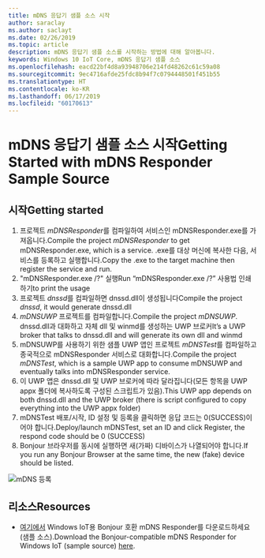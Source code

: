 ```yaml
---
title: mDNS 응답기 샘플 소스 시작
author: saraclay
ms.author: saclayt
ms.date: 02/26/2019
ms.topic: article
description: mDNS 응답기 샘플 소스를 시작하는 방법에 대해 알아봅니다.
keywords: Windows 10 IoT Core, mDNS 응답기 샘플 소스
ms.openlocfilehash: eacd22bf4d8a93948706e214fd48262c61c59a08
ms.sourcegitcommit: 9ec4716afde25fdc8b94f7c0794448501f451b55
ms.translationtype: HT
ms.contentlocale: ko-KR
ms.lasthandoff: 06/17/2019
ms.locfileid: "60170613"
---
```

# <a name="getting-started-with-mdns-responder-sample-source"></a><span data-ttu-id="38a83-104">mDNS 응답기 샘플 소스 시작</span><span class="sxs-lookup"><span data-stu-id="38a83-104">Getting Started with mDNS Responder Sample Source</span></span>

## <a name="getting-started"></a><span data-ttu-id="38a83-105">시작</span><span class="sxs-lookup"><span data-stu-id="38a83-105">Getting started</span></span>

1.  <span data-ttu-id="38a83-106">프로젝트 *mDNSResponder*를 컴파일하여 서비스인 mDNSResponder.exe를 가져옵니다.</span><span class="sxs-lookup"><span data-stu-id="38a83-106">Compile the project *mDNSResponder* to get mDNSResponder.exe, which is a service.</span></span> <span data-ttu-id="38a83-107">.exe를 대상 머신에 복사한 다음, 서비스를 등록하고 실행합니다.</span><span class="sxs-lookup"><span data-stu-id="38a83-107">Copy the .exe to the target machine then register the service and run.</span></span>
2. <span data-ttu-id="38a83-108">"mDNSResponder.exe /?" 실행</span><span class="sxs-lookup"><span data-stu-id="38a83-108">Run “mDNSResponder.exe /?”</span></span> <span data-ttu-id="38a83-109">사용법 인쇄하기</span><span class="sxs-lookup"><span data-stu-id="38a83-109">to print the usage</span></span>
3.  <span data-ttu-id="38a83-110">프로젝트 *dnssd*를 컴파일하면 dnssd.dll이 생성됩니다</span><span class="sxs-lookup"><span data-stu-id="38a83-110">Compile the project *dnssd*, it would generate dnssd.dll</span></span>
4.  <span data-ttu-id="38a83-111">*mDNSUWP* 프로젝트를 컴파일합니다.</span><span class="sxs-lookup"><span data-stu-id="38a83-111">Compile the project *mDNSUWP*.</span></span> <span data-ttu-id="38a83-112">dnssd.dll과 대화하고 자체 dll 및 winmd를 생성하는 UWP 브로커</span><span class="sxs-lookup"><span data-stu-id="38a83-112">It’s a UWP broker that talks to dnssd.dll and will generate its own dll and winmd</span></span>
5.  <span data-ttu-id="38a83-113">mDNSUWP를 사용하기 위한 샘플 UWP 앱인 프로젝트 *mDNSTest*를 컴파일하고 종국적으로 mDNSResponder 서비스로 대화합니다.</span><span class="sxs-lookup"><span data-stu-id="38a83-113">Compile the project *mDNSTest*, which is a sample UWP app to consume mDNSUWP and eventually talks into mDNSResponder service.</span></span>
6.  <span data-ttu-id="38a83-114">이 UWP 앱은 dnssd.dll 및 UWP 브로커에 따라 달라집니다(모든 항목을 UWP appx 폴더에 복사하도록 구성된 스크립트가 있음).</span><span class="sxs-lookup"><span data-stu-id="38a83-114">This UWP app depends on both dnssd.dll and the UWP broker (there is script configured to copy everything into the UWP appx folder)</span></span>
7.  <span data-ttu-id="38a83-115">mDNSTest 배포/시작, ID 설정 및 등록을 클릭하면 응답 코드는 0(SUCCESS)이어야 합니다.</span><span class="sxs-lookup"><span data-stu-id="38a83-115">Deploy/launch mDNSTest, set an ID and click Register, the respond code should be 0 (SUCCESS)</span></span>
8.  <span data-ttu-id="38a83-116">Bonjour 브라우저를 동시에 실행하면 새(가짜) 디바이스가 나열되어야 합니다.</span><span class="sxs-lookup"><span data-stu-id="38a83-116">If you run any Bonjour Browser at the same time, the new (fake) device should be listed.</span></span>

![mDNS 등록](media/mDNS/mDNS1.png)

## <a name="resources"></a><span data-ttu-id="38a83-118">리소스</span><span class="sxs-lookup"><span data-stu-id="38a83-118">Resources</span></span>

* <span data-ttu-id="38a83-119">[여기에서](https://go.microsoft.com/fwlink/?linkid=2077676) Windows IoT용 Bonjour 호환 mDNS Responder를 다운로드하세요(샘플 소스).</span><span class="sxs-lookup"><span data-stu-id="38a83-119">Download the Bonjour-compatible mDNS Responder for Windows IoT (sample source) [here](https://go.microsoft.com/fwlink/?linkid=2077676).</span></span>

